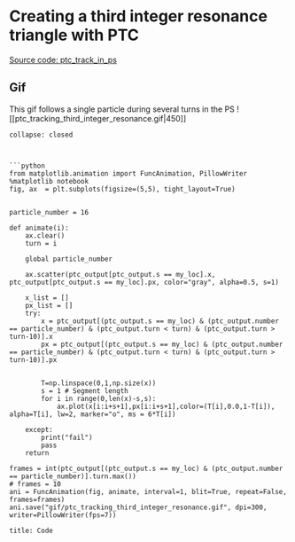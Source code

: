 # Creating a third integer resonance triangle with PTC

[Source code: ptc_track_in_ps](https://gitlab.cern.ch/eljohnso/acc-models-tls-eliott-fork/-/blob/EliottBranch/ps_extraction/east-fast-extraction/ptc_track_in_ps.ipynb)

## Gif

This gif follows a single particle during several turns in the PS
![[ptc_tracking_third_integer_resonance.gif|450]]

```ad-example
collapse: closed



```python
from matplotlib.animation import FuncAnimation, PillowWriter
%matplotlib notebook
fig, ax  = plt.subplots(figsize=(5,5), tight_layout=True)


particle_number = 16

def animate(i):
    ax.clear()
    turn = i

    global particle_number
    
    ax.scatter(ptc_output[ptc_output.s == my_loc].x, ptc_output[ptc_output.s == my_loc].px, color="gray", alpha=0.5, s=1)
    
    x_list = []
    px_list = []
    try:
        x = ptc_output[(ptc_output.s == my_loc) & (ptc_output.number == particle_number) & (ptc_output.turn < turn) & (ptc_output.turn > turn-10)].x
        px = ptc_output[(ptc_output.s == my_loc) & (ptc_output.number == particle_number) & (ptc_output.turn < turn) & (ptc_output.turn > turn-10)].px

        
        T=np.linspace(0,1,np.size(x))
        s = 1 # Segment length
        for i in range(0,len(x)-s,s):
            ax.plot(x[i:i+s+1],px[i:i+s+1],color=(T[i],0.0,1-T[i]), alpha=T[i], lw=2, marker="o", ms = 6*T[i])
            
    except:
        print("fail")
        pass
    return
    
frames = int(ptc_output[(ptc_output.s == my_loc) & (ptc_output.number == particle_number)].turn.max())
# frames = 10
ani = FuncAnimation(fig, animate, interval=1, blit=True, repeat=False, frames=frames)
ani.save("gif/ptc_tracking_third_integer_resonance.gif", dpi=300, writer=PillowWriter(fps=7))
```
```ad-example
title: Code


```
